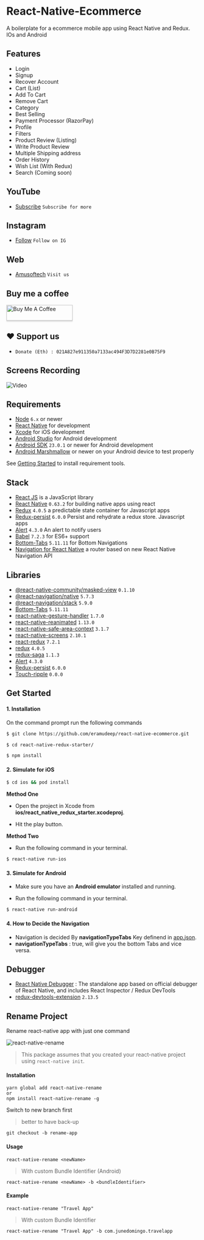 # React-Native-Ecommerce
A boilerplate for a ecommerce mobile app using React Native and Redux.
IOs and Android
## Features
- Login
- Signup
- Recover Account
- Cart (List)
- Add To Cart
- Remove Cart
- Category
- Best Selling
- Payment Processor (RazorPay)
- Profile
- Filters
- Product Review (Listing)
- Write Product Review
- Multiple Shipping address
- Order History
- Wish List (With Redux)
- Search (Coming soon) 

## YouTube
- [Subscribe](https://www.youtube.com/channel/UCtyZ9z0ulUQsyP-wLrNyJ4A) `Subscribe for more`
## Instagram
- [Follow](https://www.instagram.com/amu.dev/) `Follow on IG`

## Web
- [Amusoftech](https://amusoftech.com/) `Visit us`

## Buy me a coffee
<a href="https://www.buymeacoffee.com/amusoftech" target="_blank"><img src="https://www.buymeacoffee.com/assets/img/custom_images/orange_img.png" alt="Buy Me A Coffee" style="height: 41px !important;width: 174px !important;box-shadow: 0px 3px 2px 0px rgba(190, 190, 190, 0.5) !important;-webkit-box-shadow: 0px 3px 2px 0px rgba(190, 190, 190, 0.5) !important;" ></a>

## ❤️ Support us
- `Donate (Eth) : 021A827e911350a7133ac494F3D7D2281e0B75F9` 
## Screens Recording
![Video](/screens-shots/video_.gif?raw=true "Run time Video")

## Requirements
- [Node](https://nodejs.org) `6.x` or newer
- [React Native](http://facebook.github.io/react-native/docs/getting-started.html) for development
- [Xcode](https://developer.apple.com/xcode/) for iOS development
- [Android Studio](https://developer.android.com/studio/index.html) for Android development
- [Android SDK](https://developer.android.com/sdk/) `23.0.1` or newer for Android development
- [Android Marshmallow](https://www.android.com/versions/marshmallow-6-0/) or newer on your Android device to test properly

See [Getting Started](https://facebook.github.io/react-native/docs/getting-started.html) to install requirement tools.

## Stack
- [React JS](https://reactjs.org/) is a JavaScript library
- [React Native](https://facebook.github.io/react-native/) `0.63.2` for building native apps using react
- [Redux](https://redux.js.org) `4.0.5` a predictable state container for Javascript apps
- [Redux-persist](https://github.com/rt2zz/redux-persist) `6.0.0` Persist and rehydrate a redux store. Javascript apps
- [Alert](https://github.com/testshallpass/react-native-dropdownalert) `4.3.0` An alert to notify users 
- [Babel](http://babeljs.io/) `7.2.3` for ES6+ support
- [Bottom-Tabs](https://github.com/react-navigation/react-navigation) `5.11.11` for Bottom Navigations 
- [Navigation for React Native](https://reactnavigation.org/) a router based on new React Native Navigation API

## Libraries
 - [@react-native-community/masked-view](https://github.com/react-native-community/react-native-masked-view) `0.1.10`
 - [@react-navigation/native](https://github.com/react-navigation/react-navigation) `5.7.3`
 - [@react-navigation/stack](https://github.com/react-navigation/react-navigation) `5.9.0`
 - [Bottom-Tabs](https://github.com/react-navigation/react-navigation) `5.11.11` 
 - [react-native-gesture-handler](https://github.com/software-mansion/react-native-gesture-handler) `1.7.0`
 - [react-native-reanimated](https://github.com/software-mansion/react-native-reanimated) `1.13.0`
 - [react-native-safe-area-context](https://github.com/th3rdwave/react-native-safe-area-context) `3.1.7`
 - [react-native-screens](https://github.com/software-mansion/react-native-screens) `2.10.1`
 - [react-redux](https://react-redux.js.org/) `7.2.1`
 - [redux](https://redux.js.org/) `4.0.5`
 - [redux-saga](https://redux-saga.js.org/) `1.1.3`
 - [Alert](https://github.com/testshallpass/react-native-dropdownalert) `4.3.0` 
 - [Redux-persist](https://github.com/rt2zz/redux-persist) `6.0.0`
 - [Touch-ripple](https://github.com/noddy1996/react-native-touch-ripple) `0.0.0`
 
## Get Started


#### 1. Installation

On the command prompt run the following commands

```sh
$ git clone https://github.com/eramudeep/react-native-ecommerce.git

$ cd react-native-redux-starter/

$ npm install
```
#### 2. Simulate for iOS
```sh
$ cd ios && pod install
```

**Method One**

*	Open the project in Xcode from **ios/react_native_redux_starter.xcodeproj**.

*	Hit the play button.


**Method Two**

*	Run the following command in your terminal.

```sh
$ react-native run-ios
```

#### 3. Simulate for Android

*	Make sure you have an **Android emulator** installed and running.

*	Run the following command in your terminal.

```sh
$ react-native run-android
```
#### 4. How to Decide the Navigation

*	Navigation is decided By  **navigationTypeTabs** Key definend in [app.json](./app.json).
*	**navigationTypeTabs** :  true, will give you the bottom Tabs and vice versa.
## Debugger
- [React Native Debugger](https://github.com/jhen0409/react-native-debugger) : The standalone app based on official debugger of React Native, and includes React Inspector / Redux DevTools
- [redux-devtools-extension](https://github.com/zalmoxisus/redux-devtools-extension) `2.13.5`

## Rename Project
Rename react-native app with just one command

![react-native-rename](https://cloud.githubusercontent.com/assets/5106887/24444940/cbcb0a58-149a-11e7-9714-2c7bf5254b0d.gif)

> This package assumes that you created your react-native project using `react-native init`.

#### Installation
```
yarn global add react-native-rename
or
npm install react-native-rename -g
```

Switch to new branch first
>better to have back-up

```
git checkout -b rename-app
```

#### Usage
```
react-native-rename <newName>
```

> With custom Bundle Identifier (Android)
```
react-native-rename <newName> -b <bundleIdentifier>
```

#### Example
```
react-native-rename "Travel App"
```
> With custom Bundle Identifier
```
react-native-rename "Travel App" -b com.junedomingo.travelapp
```


